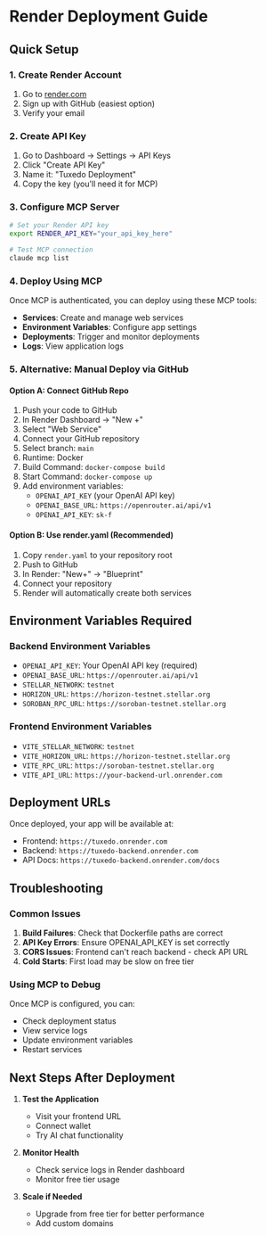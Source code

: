 # Render Deployment Guide

## Quick Setup

### 1. Create Render Account
1. Go to [render.com](https://render.com)
2. Sign up with GitHub (easiest option)
3. Verify your email

### 2. Create API Key
1. Go to Dashboard → Settings → API Keys
2. Click "Create API Key"
3. Name it: "Tuxedo Deployment"
4. Copy the key (you'll need it for MCP)

### 3. Configure MCP Server
```bash
# Set your Render API key
export RENDER_API_KEY="your_api_key_here"

# Test MCP connection
claude mcp list
```

### 4. Deploy Using MCP

Once MCP is authenticated, you can deploy using these MCP tools:

- **Services**: Create and manage web services
- **Environment Variables**: Configure app settings
- **Deployments**: Trigger and monitor deployments
- **Logs**: View application logs

### 5. Alternative: Manual Deploy via GitHub

#### Option A: Connect GitHub Repo
1. Push your code to GitHub
2. In Render Dashboard → "New +"
3. Select "Web Service"
4. Connect your GitHub repository
5. Select branch: `main`
6. Runtime: Docker
7. Build Command: `docker-compose build`
8. Start Command: `docker-compose up`
9. Add environment variables:
   - `OPENAI_API_KEY` (your OpenAI API key)
   - `OPENAI_BASE_URL`: `https://openrouter.ai/api/v1`
   - `OPENAI_API_KEY`: `sk-f`

#### Option B: Use render.yaml (Recommended)
1. Copy `render.yaml` to your repository root
2. Push to GitHub
3. In Render: "New+" → "Blueprint"
4. Connect your repository
5. Render will automatically create both services

## Environment Variables Required

### Backend Environment Variables
- `OPENAI_API_KEY`: Your OpenAI API key (required)
- `OPENAI_BASE_URL`: `https://openrouter.ai/api/v1`
- `STELLAR_NETWORK`: `testnet`
- `HORIZON_URL`: `https://horizon-testnet.stellar.org`
- `SOROBAN_RPC_URL`: `https://soroban-testnet.stellar.org`

### Frontend Environment Variables
- `VITE_STELLAR_NETWORK`: `testnet`
- `VITE_HORIZON_URL`: `https://horizon-testnet.stellar.org`
- `VITE_RPC_URL`: `https://soroban-testnet.stellar.org`
- `VITE_API_URL`: `https://your-backend-url.onrender.com`

## Deployment URLs

Once deployed, your app will be available at:
- Frontend: `https://tuxedo.onrender.com`
- Backend: `https://tuxedo-backend.onrender.com`
- API Docs: `https://tuxedo-backend.onrender.com/docs`

## Troubleshooting

### Common Issues
1. **Build Failures**: Check that Dockerfile paths are correct
2. **API Key Errors**: Ensure OPENAI_API_KEY is set correctly
3. **CORS Issues**: Frontend can't reach backend - check API URL
4. **Cold Starts**: First load may be slow on free tier

### Using MCP to Debug
Once MCP is configured, you can:
- Check deployment status
- View service logs
- Update environment variables
- Restart services

## Next Steps After Deployment

1. **Test the Application**
   - Visit your frontend URL
   - Connect wallet
   - Try AI chat functionality

2. **Monitor Health**
   - Check service logs in Render dashboard
   - Monitor free tier usage

3. **Scale if Needed**
   - Upgrade from free tier for better performance
   - Add custom domains